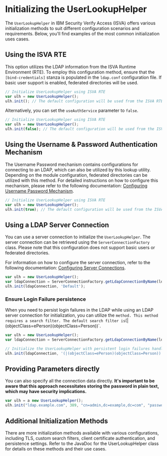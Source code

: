 # Initializing the UserLookupHelper

The `UserLookupHelper` in IBM Security Verify Access (ISVA) offers various initialization methods to suit different configuration scenarios and requirements. Below, you'll find examples of the most common initialization uses cases.

## Using the ISVA RTE

This option utilizes the LDAP information from the ISVA Runtime Environment (RTE). To employ this configuration method, ensure that the `[bind-credentials]` stanza is populated in the `ldap.conf` configuration file. If basic user support is enabled, federated directories will be used.

```javascript
// Initialize UserLookupHelper using ISVA RTE
var ulh = new UserLookupHelper();
ulh.init(); // The default configuration will be used from the ISVA RTE
```

Alternatively, you can set the `useAuthService` parameter to `false`.

```javascript
// Initialize UserLookupHelper using ISVA RTE
var ulh = new UserLookupHelper();
ulh.init(false); // The default configuration will be used from the ISVA RTE
```

## Using the Username & Password Authentication Mechanism

The Username Password mechanism contains configurations for connecting to an LDAP, which can also be utilized by this lookup utility. Depending on the module configuration, federated directories can be utilized with this method. For detailed instructions on how to configure this mechanism, please refer to the following documentation: [Configuring Username Password Mechanism](https://www.ibm.com/docs/en/sva/10.0.6?topic=authentication-configuring-username-password).

```javascript
// Initialize UserLookupHelper using ISVA RTE
var ulh = new UserLookupHelper();
ulh.init(true); // The default configuration will be used from the ISVA RTE
```

## Using a LDAP Server Connection

You can use a server connection to initialize the `UserLookupHelper`. The server connection can be retrieved using the `ServerConnectionFactory` class. Please note that this configuration does not support basic users or federated directories.

For information on how to configure the server connection, refer to the following documentation: [Configuring Server Connections](https://www.ibm.com/docs/en/sva/10.0.6?topic=settings-server-connections).

```javascript
var ulh = new UserLookupHelper();
var ldapConnection = ServerConnectionFactory.getLdapConnectionByName(ldapConnectionName);
ulh.init(ldapConnection, 'Default');
```

### Ensure Login Failure persistence

When you need to persist login failures in the LDAP while using an LDAP server connection for initialization, you can utilize the `method. This method requires a search filter. The default search filter is`(|(objectClass=ePerson)(objectClass=Person))`.

```javascript
var ulh = new UserLookupHelper();
var ldapConnection = ServerConnectionFactory.getLdapConnectionByName(ldapConnectionName);

// Initialize the UserLookupHelper with persistent login failures handling
ulh.init(ldapConnection, '(|(objectClass=ePerson)(objectClass=Person))', 'Default', true);
```

## Providing Parameters directly

You can also specify all the connection data directly. **It's important to be aware that this approach necessitates storing the password in plain text, which may have security implications.**

```javascript
var ulh = a new UserLookupHelper();
ulh.init("ldap.example.com", 389, "cn=admin,dc=example,dc=com", "password", "Default", 5000);
```

## Additional Initialization Methods

There are more initialization methods available with various configurations, including TLS, custom search filters, client certificate authentication, and persistence settings. Refer to the JavaDoc for the UserLookupHelper class for details on these methods and their use cases.
